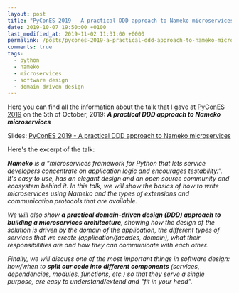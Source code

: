 ```yaml
---
layout: post
title: "PyConES 2019 - A practical DDD approach to Nameko microservices"
date: 2019-10-07 19:50:00 +0100
last_modified_at: 2019-11-02 11:31:00 +0000
permalink: /posts/pycones-2019-a-practical-ddd-approach-to-nameko-microservices/
comments: true
tags:
  - python
  - nameko
  - microservices
  - software design
  - domain-driven design
---
```


Here you can find all the information about the talk that I gave at [PyConES 2019](http://2019.es.pycon.org) on the 5th of October, 2019: ***A practical DDD approach to Nameko microservices***

Slides: [PyConES 2019 - A practical DDD approach to Nameko microservices](https://slides.com/juliotrigo/pycones2019-a-practical-ddd-approach-to-nameko-microservices#/)

<!--more-->

Here's the excerpt of the talk:

***Nameko** is a “microservices framework for Python that lets service developers concentrate on application logic and encourages testability.”. It's easy to use, has an elegant design and an open source community and ecosystem behind it. In this talk, we will show the basics of how to write microservices using Nameko and the types of extensions and communication protocols that are available.*

*We will also show **a practical domain-driven design (DDD) approach to building a microservices architecture**, showing how the design of the solution is driven by the domain of the application, the different types of services that we create (application/facades, domain), what their responsibilities are and how they can communicate with each other.*

*Finally, we will discuss one of the most important things in software design: how/when to **split our code into different components** (services, dependencies, modules, functions, etc.) so that they serve a single purpose, are easy to understand/extend and “fit in your head”.*
